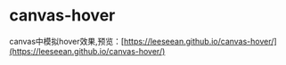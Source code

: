 # canvas-hover
canvas中模拟hover效果,预览：[https://leeseean.github.io/canvas-hover/](https://leeseean.github.io/canvas-hover/)

